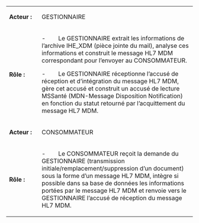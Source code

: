 <table width="638">
<tbody>
<tr>
<td width="92">
<p><strong>Acteur :</strong></p>
</td>
<td width="547">
<p>GESTIONNAIRE</p>
</td>
</tr>
<tr>
<td width="92">
<p><strong>R&ocirc;le :</strong></p>
</td>
<td width="547">
<p>-&nbsp;&nbsp;&nbsp;&nbsp;&nbsp;&nbsp;&nbsp; Le GESTIONNAIRE extrait les informations de l&rsquo;archive IHE_XDM (pi&egrave;ce jointe du mail), analyse ces informations et construit le message HL7 MDM correspondant pour l&rsquo;envoyer au CONSOMMATEUR.</p>
<p>-&nbsp;&nbsp;&nbsp;&nbsp;&nbsp;&nbsp;&nbsp; Le GESTIONNAIRE r&eacute;ceptionne l&rsquo;accus&eacute; de r&eacute;ception et d&rsquo;int&eacute;gration du message HL7 MDM, g&egrave;re cet accus&eacute; et construit un accus&eacute; de lecture MSSant&eacute; (MDN-Message Disposition Notification) en fonction du statut retourn&eacute; par l&rsquo;acquittement du message HL7 MDM.</p>
</td>
</tr>
<tr>
<td width="92">
<p><strong>Acteur :</strong></p>
</td>
<td width="547">
<p>CONSOMMATEUR</p>
</td>
</tr>
<tr>
<td width="92">
<p><strong>R&ocirc;le :</strong></p>
</td>
<td width="547">
<p>-&nbsp;&nbsp;&nbsp;&nbsp;&nbsp;&nbsp;&nbsp; Le CONSOMMATEUR re&ccedil;oit la demande du GESTIONNAIRE (transmission initiale/remplacement/suppression d&rsquo;un document) sous la forme d&rsquo;un message HL7 MDM, int&egrave;gre si possible dans sa base de donn&eacute;es les informations port&eacute;es par le message HL7 MDM et renvoie vers le GESTIONNAIRE l&rsquo;accus&eacute; de r&eacute;ception du message HL7 MDM.</p>
</td>
</tr>
</tbody>
</table>